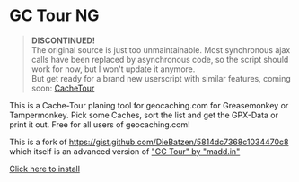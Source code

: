 GC Tour NG
==========

> **DISCONTINUED!**  
The original source is just too unmaintainable. Most synchronous ajax calls have been replaced by asynchronous code, so the script should work for now, but I won't update it anymore.  
> But get ready for a brand new userscript with similar features, coming soon: [CacheTour](https://github.com/Rocka84/CacheTour/)

This is a Cache-Tour planing tool for geocaching.com for Greasemonkey or
Tampermonkey. Pick some Caches, sort the list and get the GPX-Data or print it
out. Free for all users of geocaching.com!

This is a fork of https://gist.github.com/DieBatzen/5814dc7368c1034470c8 which
itself is an advanced version of ["GC Tour" by "madd.in"](http://gctour.madd.in/)


[Click here to install](https://github.com/Rocka84/GCTour/raw/master/gctour.user.js)
